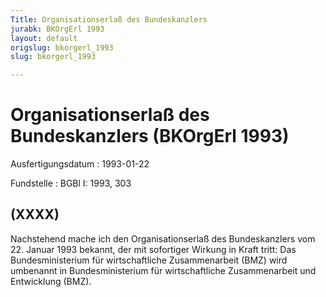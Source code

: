```yaml
---
Title: Organisationserlaß des Bundeskanzlers
jurabk: BKOrgErl 1993
layout: default
origslug: bkorgerl_1993
slug: bkorgerl_1993

---
```


# Organisationserlaß des Bundeskanzlers (BKOrgErl 1993)

Ausfertigungsdatum
:   1993-01-22

Fundstelle
:   BGBl I: 1993, 303



## (XXXX)

Nachstehend mache ich den Organisationserlaß des Bundeskanzlers vom
22\. Januar 1993 bekannt, der mit sofortiger Wirkung in Kraft tritt:
Das Bundesministerium für wirtschaftliche Zusammenarbeit (BMZ) wird
umbenannt in Bundesministerium für wirtschaftliche Zusammenarbeit und
Entwicklung (BMZ).


